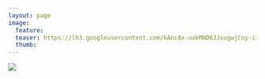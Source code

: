 ```yaml
---
layout: page
image:
  feature:
  teaser: https://lh3.googleusercontent.com/kAncAx-uakMND6JJxvgwjCoy-iitGVj7JxySF4J37q0=w245-h184-no
  thumb:
---
```


![](https://lh3.googleusercontent.com/FbDd1gdj6t80aQzzAAfx89TLetDAN-mB33kdYNVG6FE=w800)
